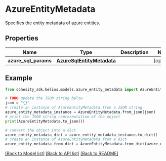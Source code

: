 # AzureEntityMetadata

Specifies the entity metadata of azure entities.

## Properties

Name | Type | Description | Notes
------------ | ------------- | ------------- | -------------
**azure_sql_params** | [**AzureSqlEntityMetadata**](AzureSqlEntityMetadata.md) |  | [optional] 

## Example

```python
from cohesity_sdk.helios.models.azure_entity_metadata import AzureEntityMetadata

# TODO update the JSON string below
json = "{}"
# create an instance of AzureEntityMetadata from a JSON string
azure_entity_metadata_instance = AzureEntityMetadata.from_json(json)
# print the JSON string representation of the object
print(AzureEntityMetadata.to_json())

# convert the object into a dict
azure_entity_metadata_dict = azure_entity_metadata_instance.to_dict()
# create an instance of AzureEntityMetadata from a dict
azure_entity_metadata_from_dict = AzureEntityMetadata.from_dict(azure_entity_metadata_dict)
```
[[Back to Model list]](../README.md#documentation-for-models) [[Back to API list]](../README.md#documentation-for-api-endpoints) [[Back to README]](../README.md)


